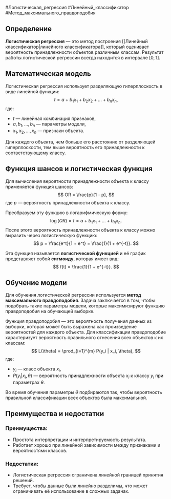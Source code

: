 #Логистическая_регрессия #Линейный_классификатор #Метод_максимального_правдоподобия

## Определение
**Логистическая регрессия** — это метод построения [[Линейный классификатор|линейного классификатора]], который оценивает вероятность принадлежности объектов различным классам. Результат работы логистической регрессии всегда находится в интервале $[0, 1]$.

## Математическая модель
Логистическая регрессия использует разделяющую гиперплоскость в виде линейной функции:
$$
t = a + b_1 x_1 + b_2 x_2 + \dots + b_n x_n,
$$
где:
- $t$ — линейная комбинация признаков,
- $a, b_1, \dots, b_n$ — параметры модели,
- $x_1, x_2, \dots, x_n$ — признаки объекта.

Для каждого объекта, чем больше его расстояние от разделяющей гиперплоскости, тем выше вероятность его принадлежности к соответствующему классу.

## Функция шансов и логистическая функция
Для вычисления вероятности принадлежности объекта к классу применяется функция шансов:
$$
OR = \frac{p}{1 - p},
$$
где $p$ — вероятность принадлежности объекта к классу.

Преобразуем эту функцию в логарифмическую форму:
$$
\log(OR) = t = a + b_1 x_1 + \dots + b_n x_n.
$$
После этого вероятность принадлежности объекта к классу можно выразить через логистическую функцию:
$$
p = \frac{e^t}{1 + e^t} = \frac{1}{1 + e^{-t}}.
$$

Эта функция называется **логистической функцией** и её график представляет собой **сигмоиду**, которая имеет вид:
$$
f(t) = \frac{1}{1 + e^{-t}}.
$$

## Обучение модели
Для обучения логистической регрессии используется **метод максимального правдоподобия**. Задача заключается в том, чтобы подобрать такие параметры модели, которые максимизируют функцию правдоподобия на обучающей выборке.

Функция правдоподобия — это вероятность получения данных из выборки, которая может быть выражена как произведение вероятностей для каждого объекта. Для классификации правдоподобие характеризует вероятность правильного отнесения всех объектов к их классам:
$$
L(\theta) = \prod_{i=1}^{m} P(y_i | x_i, \theta),
$$
где:
- $y_i$ — класс объекта $x_i$,
- $P(y_i | x_i, \theta)$ — вероятность принадлежности объекта $x_i$ к классу $y_i$ при параметрах $\theta$.

Во время обучения параметры $\theta$ подбираются так, чтобы вероятность правильной классификации всех объектов была максимальной.

## Преимущества и недостатки
### Преимущества:
- Простота интерпретации и интерпретируемость результата.
- Работает хорошо при линейной зависимости между признаками и вероятностями классов.

### Недостатки:
- Логистическая регрессия ограничена линейной границей принятия решений.
- Требует, чтобы данные были линейно разделимы, что может ограничивать её использование в сложных задачах.

